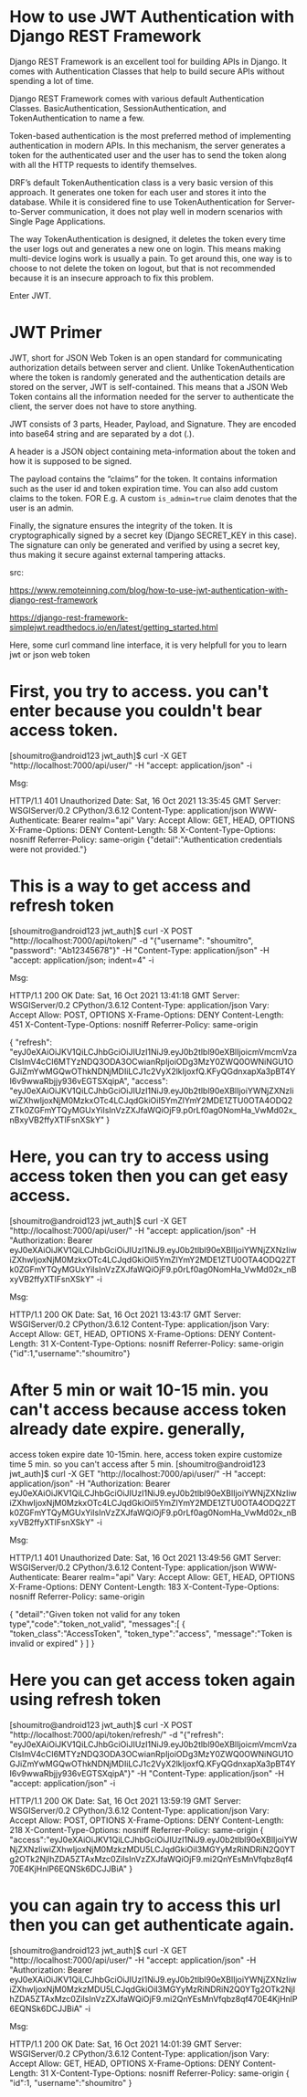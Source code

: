 # How to use JWT Authentication with Django REST Framework
Django REST Framework is an excellent tool for building APIs in Django. It comes with Authentication Classes that help to build secure APIs without spending a lot of time.

Django REST Framework comes with various default Authentication Classes. BasicAuthentication, SessionAuthentication, and TokenAuthentication to name a few.

Token-based authentication is the most preferred method of implementing authentication in modern APIs. In this mechanism, the server generates a token for the authenticated user and the user has to send the token along with all the HTTP requests to identify themselves.

DRF’s default TokenAuthentication class is a very basic version of this approach. It generates one token for each user and stores it into the database. While it is considered fine to use TokenAuthentication for Server-to-Server communication, it does not play well in modern scenarios with Single Page Applications.

The way TokenAuthentication is designed, it deletes the token every time the user logs out and generates a new one on login. This means making multi-device logins work is usually a pain. To get around this, one way is to choose to not delete the token on logout, but that is not recommended because it is an insecure approach to fix this problem.

Enter JWT.


# JWT Primer

JWT, short for JSON Web Token is an open standard for communicating authorization details between server and client. Unlike TokenAuthentication where the token is randomly generated and the authentication details are stored on the server, JWT is self-contained. This means that a JSON Web Token contains all the information needed for the server to authenticate the client, the server does not have to store anything.

JWT consists of 3 parts, Header, Payload, and Signature. They are encoded into base64 string and are separated by a dot (.).

A header is a JSON object containing meta-information about the token and how it is supposed to be signed.

The payload contains the “claims” for the token. It contains information such as the user id and token expiration time. You can also add custom claims to the token. FOR E.g. A custom `is_admin=true` claim denotes that the user is an admin.

Finally, the signature ensures the integrity of the token. It is cryptographically signed by a secret key (Django SECRET_KEY in this case). The signature can only be generated and verified by using a secret key, thus making it secure against external tampering attacks.

src:

https://www.remoteinning.com/blog/how-to-use-jwt-authentication-with-django-rest-framework

https://django-rest-framework-simplejwt.readthedocs.io/en/latest/getting_started.html



Here, some curl command line interface, it is very helpfull for you to learn jwt or json web token

# First, you try to access. you can't enter because you couldn't bear access token.
[shoumitro@android123 jwt_auth]$  curl -X GET "http://localhost:7000/api/user/"  -H "accept: application/json"  -i

Msg:

HTTP/1.1 401 Unauthorized
Date: Sat, 16 Oct 2021 13:35:45 GMT
Server: WSGIServer/0.2 CPython/3.6.12
Content-Type: application/json
WWW-Authenticate: Bearer realm="api"
Vary: Accept
Allow: GET, HEAD, OPTIONS
X-Frame-Options: DENY
Content-Length: 58
X-Content-Type-Options: nosniff
Referrer-Policy: same-origin
{"detail":"Authentication credentials were not provided."}


# This is a way to get access and refresh token
[shoumitro@android123 jwt_auth]$ curl -X POST "http://localhost:7000/api/token/" -d "{\"username\": \"shoumitro\", \"password\": \"Ab12345678\"}" -H "Content-Type: application/json"  -H "accept: application/json; indent=4"  -i

Msg:

HTTP/1.1 200 OK
Date: Sat, 16 Oct 2021 13:41:18 GMT
Server: WSGIServer/0.2 CPython/3.6.12
Content-Type: application/json
Vary: Accept
Allow: POST, OPTIONS
X-Frame-Options: DENY
Content-Length: 451
X-Content-Type-Options: nosniff
Referrer-Policy: same-origin

{
    "refresh": "eyJ0eXAiOiJKV1QiLCJhbGciOiJIUzI1NiJ9.eyJ0b2tlbl90eXBlIjoicmVmcmVzaCIsImV4cCI6MTYzNDQ3ODA3OCwianRpIjoiODg3MzY0ZWQ0OWNiNGU1OGJiZmYwMGQwOThkNDNjMDIiLCJ1c2VyX2lkIjoxfQ.KFyQGdnxapXa3pBT4YI6v9wwaRbjjy936vEGTSXqipA",
    "access": "eyJ0eXAiOiJKV1QiLCJhbGciOiJIUzI1NiJ9.eyJ0b2tlbl90eXBlIjoiYWNjZXNzIiwiZXhwIjoxNjM0MzkxOTc4LCJqdGkiOiI5YmZlYmY2MDE1ZTU0OTA4ODQ2ZTk0ZGFmYTQyMGUxYiIsInVzZXJfaWQiOjF9.p0rLf0ag0NomHa_VwMd02x_nBxyVB2ffyXTlFsnXSkY"
}

# Here, you can try to access using access token then you can get easy access.
[shoumitro@android123 jwt_auth]$ curl -X  GET "http://localhost:7000/api/user/"  -H "accept: application/json" -H "Authorization: Bearer eyJ0eXAiOiJKV1QiLCJhbGciOiJIUzI1NiJ9.eyJ0b2tlbl90eXBlIjoiYWNjZXNzIiwiZXhwIjoxNjM0MzkxOTc4LCJqdGkiOiI5YmZlYmY2MDE1ZTU0OTA4ODQ2ZTk0ZGFmYTQyMGUxYiIsInVzZXJfaWQiOjF9.p0rLf0ag0NomHa_VwMd02x_nBxyVB2ffyXTlFsnXSkY"  -i

Msg:

HTTP/1.1 200 OK
Date: Sat, 16 Oct 2021 13:43:17 GMT
Server: WSGIServer/0.2 CPython/3.6.12
Content-Type: application/json
Vary: Accept
Allow: GET, HEAD, OPTIONS
X-Frame-Options: DENY
Content-Length: 31
X-Content-Type-Options: nosniff
Referrer-Policy: same-origin
{"id":1,"username":"shoumitro"}


# After 5 min or wait 10-15 min. you can't access because access token already date expire. generally,
access token expire date 10-15min. here, access token expire customize time 5 min. so you can't access after 5 min.
[shoumitro@android123 jwt_auth]$ curl -X  GET "http://localhost:7000/api/user/"  -H "accept: application/json" -H "Authorization: Bearer eyJ0eXAiOiJKV1QiLCJhbGciOiJIUzI1NiJ9.eyJ0b2tlbl90eXBlIjoiYWNjZXNzIiwiZXhwIjoxNjM0MzkxOTc4LCJqdGkiOiI5YmZlYmY2MDE1ZTU0OTA4ODQ2ZTk0ZGFmYTQyMGUxYiIsInVzZXJfaWQiOjF9.p0rLf0ag0NomHa_VwMd02x_nBxyVB2ffyXTlFsnXSkY"  -i

Msg:

HTTP/1.1 401 Unauthorized
Date: Sat, 16 Oct 2021 13:49:56 GMT
Server: WSGIServer/0.2 CPython/3.6.12
Content-Type: application/json
WWW-Authenticate: Bearer realm="api"
Vary: Accept
Allow: GET, HEAD, OPTIONS
X-Frame-Options: DENY
Content-Length: 183
X-Content-Type-Options: nosniff
Referrer-Policy: same-origin

{
  "detail":"Given token not valid for any token type","code":"token_not_valid",
  "messages":[
               {
                  "token_class":"AccessToken",
                  "token_type":"access",
                  "message":"Token is invalid or expired"
               }
             ]
}

# Here you can get access token again using refresh token
[shoumitro@android123 jwt_auth]$ curl -X POST "http://localhost:7000/api/token/refresh/" -d "{\"refresh\":  \"eyJ0eXAiOiJKV1QiLCJhbGciOiJIUzI1NiJ9.eyJ0b2tlbl90eXBlIjoicmVmcmVzaCIsImV4cCI6MTYzNDQ3ODA3OCwianRpIjoiODg3MzY0ZWQ0OWNiNGU1OGJiZmYwMGQwOThkNDNjMDIiLCJ1c2VyX2lkIjoxfQ.KFyQGdnxapXa3pBT4YI6v9wwaRbjjy936vEGTSXqipA\"}" -H "Content-Type: application/json" -H "accept: application/json"  -i

HTTP/1.1 200 OK
Date: Sat, 16 Oct 2021 13:59:19 GMT
Server: WSGIServer/0.2 CPython/3.6.12
Content-Type: application/json
Vary: Accept
Allow: POST, OPTIONS
X-Frame-Options: DENY
Content-Length: 218
X-Content-Type-Options: nosniff
Referrer-Policy: same-origin
{
  "access":"eyJ0eXAiOiJKV1QiLCJhbGciOiJIUzI1NiJ9.eyJ0b2tlbl90eXBlIjoiYWNjZXNzIiwiZXhwIjoxNjM0MzkzMDU5LCJqdGkiOiI3MGYyMzRiNDRiN2Q0YTg2OTk2NjlhZDA5ZTAxMzc0ZiIsInVzZXJfaWQiOjF9.mi2QnYEsMnVfqbz8qf470E4KjHnlP6EQNSk6DCJJBiA"
}


# you can again try to access this url then you can get authenticate again.
[shoumitro@android123 jwt_auth]$ curl -X  GET "http://localhost:7000/api/user/"  -H "accept: application/json" -H "Authorization: Bearer eyJ0eXAiOiJKV1QiLCJhbGciOiJIUzI1NiJ9.eyJ0b2tlbl90eXBlIjoiYWNjZXNzIiwiZXhwIjoxNjM0MzkzMDU5LCJqdGkiOiI3MGYyMzRiNDRiN2Q0YTg2OTk2NjlhZDA5ZTAxMzc0ZiIsInVzZXJfaWQiOjF9.mi2QnYEsMnVfqbz8qf470E4KjHnlP6EQNSk6DCJJBiA"  -i

Msg:

HTTP/1.1 200 OK
Date: Sat, 16 Oct 2021 14:01:39 GMT
Server: WSGIServer/0.2 CPython/3.6.12
Content-Type: application/json
Vary: Accept
Allow: GET, HEAD, OPTIONS
X-Frame-Options: DENY
Content-Length: 31
X-Content-Type-Options: nosniff
Referrer-Policy: same-origin
{
  "id":1,
  "username":"shoumitro"
}
